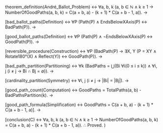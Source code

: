 theorem_definition(André_Ballot_Problem) ↔
    ∀a, b, k (a, b ∈ ℕ ∧ k ≥ 1 →
        NumberOfGoodPaths(a, b, k) =
        C(a + b, a) - (k + 1) * C(a + b - 1, a)).
→

[bad_ballot_paths(Definition) ↔
    ∀P (Path(P) ∧ EndsBelowXAxis(P) ↔ BadPath(P)).
→

[good_ballot_paths(Definition) ↔
    ∀P (Path(P) ∧ ¬EndsBelowXAxis(P) ↔ GoodPath(P)).
→

[reversible_procedure(Construction) ↔
    ∀P (BadPath(P) →
        ∃X, Y (P = XY ∧ Rotate180°(X) ∧ Reflect(Y)) ↔ GoodPath(P)).
→

[bad_path_partition(Partitioning) ↔
    ∀k (BadPaths = ⋃(Bi ∀i(0 ≤ i ≤ k)) ∧
        ∀i, j (i ≠ j → Bi ∩ Bj = ∅)).
→

[cardinality_partition(Symmetry) ↔
    ∀i, j (i ≠ j → |Bi| = |Bj|).
→

[good_path_count(Computation) ↔
    GoodPaths =
    TotalPaths(a, b) - BadPathsPartition(k).
→

[good_path_formula(Simplification) ↔
    GoodPaths =
    C(a + b, a) - (k + 1) * C(a + b - 1, a)].
→

[conclusion(C) ↔
    ∀a, b, k (a, b ∈ ℕ ∧ k ≥ 1 →
        NumberOfGoodPaths(a, b, k) =
        C(a + b, a) - (k + 1) * C(a + b - 1, a)).
    ∴ Proved. )
